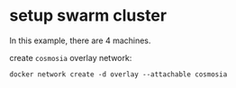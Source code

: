 # setup swarm cluster
In this example, there are 4 machines.













create `cosmosia` overlay network:

```docker network create -d overlay --attachable cosmosia```
